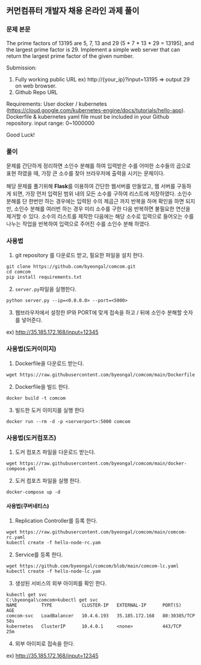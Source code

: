 ## 커먼컴퓨터 개발자 채용 온라인 과제 풀이

### 문제 본문
The prime factors of 13195 are 5, 7, 13 and 29 (5 * 7 * 13 * 29 = 13195), and the largest prime factor is 29.
Implement a simple web server that can return the largest prime factor of the given number.

Submission:
1. Fully working public URL
ex) http://{your_ip}?input=13195 => output 29 on web browser.
2. Github Repo URL

Requirements:
User docker / kubernetes (https://cloud.google.com/kubernetes-engine/docs/tutorials/hello-app).
Dockerfile & kubernetes yaml file must be included in your Github repository.
input range: 0~1000000

Good Luck!

### 풀이
문제를 간단하게 정리하면 소인수 분해를 하여 입력받은 수를 어떠한 소수들의 곱으로 표현 하였을 때, 가장 큰 소수를 찾아 브라우저에 출력을 시키는 문제이다. 

해당 문제를 풀기위해 **Flask**를 이용하여 간단한 웹서버를 만들었고, 웹 서버를 구동하게 되면, 가장 먼저 입력된 범위 내의 모든 소수를 구하여 리스트에 저장하였다. 소인수 분해를 단 한번만 하는 경우에는 입력된 수의 제곱근 까지 반복을 하며 확인을 하면 되지만, 소인수 분해를 여러번 하는 경우 미리 소수를 구한 다음 반복하면 불필요한 연산을 제거할 수 있다. 소수의 리스트를 제작한 다음에는 해당 소수로 입력으로 들어오는 수를 나누는 작업을 반복하여 입력으로 주어진 수를 소인수 분해 하였다. 

### 사용법
1. git repository 를 다운로드 받고, 필요한 파일을 설치 한다.
```shell
git clone https://github.com/byeongal/comcom.git
cd comcom
pip install requirements.txt
```

2. `server.py`파일을 실행한다.
```shell
python server.py --ip=<0.0.0.0> --port=<5000>
```

3. 웹브라우저에서 설정한 IP와 PORT에 맞게 접속을 하고 / 뒤에 소인수 분해할 숫자를 넣어준다.

ex) http://35.185.172.168/input=12345

### 사용법(도커이미지)
1. Dockerfile을 다운로드 받는다.
```shell
wget https://raw.githubusercontent.com/byeongal/comcom/main/Dockerfile
```

2. Dockerfile을 빌드 한다.
```shell
docker build -t comcom
```

3. 빌드한 도커 이미지를 실행 한다
```shell
docker run --rm -d -p <serverport>:5000 comcom
```

### 사용법(도커컴포즈)
1. 도커 컴포즈 파일을 다운로드 받는다.
```shell
wget https://raw.githubusercontent.com/byeongal/comcom/main/docker-compose.yml
```

2. 도커 컴포즈 파일을 실행 한다.
```shell
docker-compose up -d
``` 

#### 사용법(쿠버네티스)
1. Replication Controller를 등록 한다.
```shell
wget https://raw.githubusercontent.com/byeongal/comcom/main/comcom-rc.yaml
kubectl create -f hello-node-rc.yam
``` 

2. Service를 등록 한다.
```shell
wget https://github.com/byeongal/comcom/blob/main/comcom-lc.yaml
kubectl create -f hello-node-lc.yam
``` 

3. 생성된 서비스의 외부 아이피를 확인 한다.
```shell
kubectl get svc
C:\byeongal\comcom>kubectl get svc
NAME         TYPE           CLUSTER-IP   EXTERNAL-IP      PORT(S)        AGE
comcom-svc   LoadBalancer   10.4.6.193   35.185.172.168   80:30385/TCP   58s
kubernetes   ClusterIP      10.4.0.1     <none>           443/TCP        25m
```

4. 외부 아이피로 접속을 한다.

ex) http://35.185.172.168/input=12345
